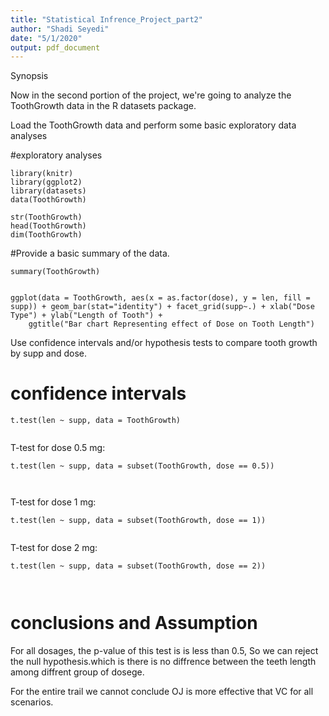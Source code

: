 ```yaml
---
title: "Statistical Infrence_Project_part2"
author: "Shadi Seyedi"
date: "5/1/2020"
output: pdf_document
---
```


Synopsis

Now in the second portion of the project, we're going to analyze the ToothGrowth data in the R datasets package.




Load the ToothGrowth data and perform some basic exploratory data analyses

#exploratory analyses
```{r exploratory, echo=TRUE}
library(knitr)
library(ggplot2)
library(datasets)
data(ToothGrowth)

str(ToothGrowth)
head(ToothGrowth)
dim(ToothGrowth)

```

#Provide a basic summary of the data.

```{r summary, echo=TRUE}
summary(ToothGrowth)

```

```{r plot, echo=TRUE}

ggplot(data = ToothGrowth, aes(x = as.factor(dose), y = len, fill = supp)) + geom_bar(stat="identity") + facet_grid(supp~.) + xlab("Dose Type") + ylab("Length of Tooth") +
    ggtitle("Bar chart Representing effect of Dose on Tooth Length")

```


Use confidence intervals and/or hypothesis tests to compare tooth growth by supp and dose. 

# confidence intervals
                                                                                            
```{r t-test-1, echo=TRUE}
t.test(len ~ supp, data = ToothGrowth)


```
T-test for dose 0.5 mg:

```{r t-test-2, echo=TRUE}
t.test(len ~ supp, data = subset(ToothGrowth, dose == 0.5))



```
T-test for dose 1 mg:

```{r t-test-3, echo=TRUE}
t.test(len ~ supp, data = subset(ToothGrowth, dose == 1))


```
T-test for dose 2 mg:

```{r t-test-4, echo=TRUE}
t.test(len ~ supp, data = subset(ToothGrowth, dose == 2))



```

# conclusions and Assumption

For all dosages, the p-value of this test is is less than 0.5, So we can reject the null hypothesis.which is there is no diffrence between the teeth length among diffrent group of dosege.

For the entire trail we cannot conclude OJ is more effective that VC for all scenarios.

